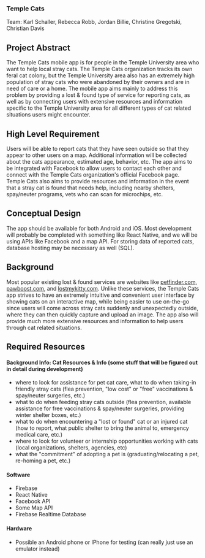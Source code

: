### Temple Cats
Team:
Karl Schaller, Rebecca Robb, Jordan Billie, Christine Gregotski, Christian Davis



## Project Abstract
The Temple Cats mobile app is for people in the Temple University area who want to help local stray cats. The Temple Cats organization tracks its own feral cat colony, but the Temple University area also has an extremely high population of stray cats who were abandoned by their owners and are in need of care or a home. The mobile app aims mainly to address this problem by providing a lost & found type of service for reporting cats, as well as by connecting users with extensive resources and information specific to the Temple University area for all different types of cat related situations users might encounter.

## High Level Requirement
Users will be able to report cats that they have seen outside so that they appear to other users on a map. Additional information will be collected about the cats appearance, estimated age, behavior, etc. The app aims to be integrated with Facebook to allow users to contact each other and connect with the Temple Cats organization's official Facebook page. Temple Cats also aims to provide resources and information in the event that a stray cat is found that needs help, including nearby shelters, spay/neuter programs, vets who can scan for microchips, etc.

## Conceptual Design
The app should be available for both Android and iOS. Most development will probably be completed with something like React Native, and we will be using APIs like Facebook and a map API. For storing data of reported cats, database hosting may be necessary as well (SQL).

## Background
Most popular existing lost & found services are websites like [petfinder.com](https://www.petfinder.com/cats/lost-and-found-cats/), [pawboost.com](https://www.pawboost.com/lost-found-pets/), and [lostmykitty.com](https://www.lostmykitty.com/). Unlike these services, the Temple Cats app strives to have an extremely intuitive and convenient user interface by showing cats on an interactive map, while being easier to use on-the-go since users will come across stray cats suddenly and unexpectedly outside, where they can then quickly capture and upload an image. The app also will provide much more extensive resources and information to help users through cat related situations.

## Required Resources
#### Background Info: Cat Resources & Info (some stuff that will be figured out in detail during development)
* where to look for assistance for pet cat care, what to do when taking-in friendly stray cats (flea prevention, "low cost" or "free" vaccinations & spay/neuter surgeries, etc.)
* what to do when feeding stray cats outside (flea prevention, available assistance for free vaccinations & spay/neuter surgeries, providing winter shelter boxes, etc.)
* what to do when encountering a "lost or found" cat or an injured cat (how to report, what public shelter to bring the animal to, emergency medical care, etc.)
* where to look for volunteer or internship opportunities working with cats (local organizations, shelters, agencies, etc)
* what the "commitment" of adopting a pet is (graduating/relocating a pet, re-homing a pet, etc.)
#### Software
* Firebase
* React Native
* Facebook API
* Some Map API
* Firebase Realtime Database
#### Hardware
* Possible an Android phone or IPhone for testing (can really just use an emulator instead)
